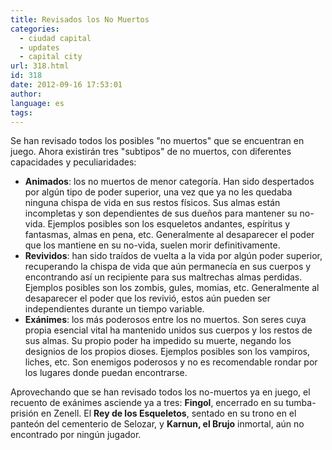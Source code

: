 ```yaml
---
title: Revisados los No Muertos
categories:
  - ciudad capital
  - updates
  - capital city
url: 318.html
id: 318
date: 2012-09-16 17:53:01
author:
language: es
tags:
---
```


Se han revisado todos los posibles "no muertos" que se encuentran en juego. Ahora existirán tres "subtipos" de no muertos, con diferentes capacidades y peculiaridades:

*   **Animados**: los no muertos de menor categoría. Han sido despertados por algún tipo de poder superior, una vez que ya no les quedaba ninguna chispa de vida en sus restos físicos. Sus almas están incompletas y son dependientes de sus dueños para mantener su no-vida. Ejemplos posibles son los esqueletos andantes, espíritus y fantasmas, almas en pena, etc. Generalmente al desaparecer el poder que los mantiene en su no-vida, suelen morir definitivamente.
*   **Revividos**: han sido traídos de vuelta a la vida por algún poder superior, recuperando la chispa de vida que aún permanecía en sus cuerpos y encontrando así un recipiente para sus maltrechas almas perdidas. Ejemplos posibles son los zombis, gules, momias, etc. Generalmente al desaparecer el poder que los revivió, estos aún pueden ser independientes durante un tiempo variable.
*   **Exánimes**: los más poderosos entre los no muertos. Son seres cuya propia esencial vital ha mantenido unidos sus cuerpos y los restos de sus almas. Su propio poder ha impedido su muerte, negando los designios de los propios dioses. Ejemplos posibles son los vampiros, liches, etc. Son enemigos poderosos y no es recomendable rondar por los lugares donde puedan encontrarse.

Aprovechando que se han revisado todos los no-muertos ya en juego, el recuento de exánimes asciende ya a tres: **Fingol**, encerrado en su tumba-prisión en Zenell. El **Rey de los Esqueletos**, sentado en su trono en el panteón del cementerio de Selozar, y **Karnun, el Brujo** inmortal, aún no encontrado por ningún jugador.
